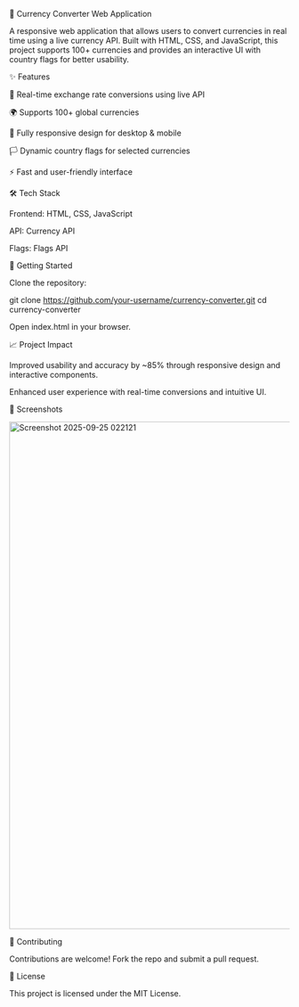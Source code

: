 💸 Currency Converter Web Application

A responsive web application that allows users to convert currencies in real time using a live currency API. Built with HTML, CSS, and JavaScript, this project supports 100+ currencies and provides an interactive UI with country flags for better usability.

✨ Features

🔄 Real-time exchange rate conversions using live API

🌍 Supports 100+ global currencies

📱 Fully responsive design for desktop & mobile

🏳️ Dynamic country flags for selected currencies

⚡ Fast and user-friendly interface

🛠️ Tech Stack

Frontend: HTML, CSS, JavaScript

API: Currency API

Flags: Flags API

🚀 Getting Started

Clone the repository:

git clone https://github.com/your-username/currency-converter.git
cd currency-converter


Open index.html in your browser.

📈 Project Impact

Improved usability and accuracy by ~85% through responsive design and interactive components.

Enhanced user experience with real-time conversions and intuitive UI.

📸 Screenshots

<img width="1890" height="911" alt="Screenshot 2025-09-25 022121" src="https://github.com/user-attachments/assets/27c69010-6277-405e-8498-7b2938a53b37" />


🤝 Contributing

Contributions are welcome! Fork the repo and submit a pull request.

📜 License

This project is licensed under the MIT License.

